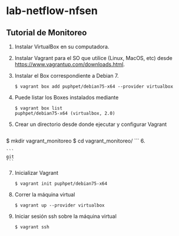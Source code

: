 # lab-netflow-nfsen
Tutorial de Monitoreo
---------------------

1. Instalar VirtualBox en su computadora.
2. Instalar Vagrant para el SO que utilice (Linux, MacOS, etc) desde https://www.vagrantup.com/downloads.html.
3. Instalar el Box correspondiente a Debian 7.
    
    ```
    $ vagrant box add puphpet/debian75-x64 --provider virtualbox
    ```
4. Puede listar los Boxes instalados mediante

    ```
    $ vagrant box list
    puphpet/debian75-x64 (virtualbox, 2.0)
    ```
5. Crear un directorio desde donde ejecutar y configurar Vagrant 
    
    ```
  $ mkdir vagrant_monitoreo
  $ cd vagrant_monitoreo/
    ```
6. 
    
    ```
    git
    ```
7. Inicializar Vagrant
    
    ```
    $ vagrant init puphpet/debian75-x64
    ```
8. Correr la máquina virtual
    
    ```
    $ vagrant up --provider virtualbox
    ```
9. Iniciar sesión ssh sobre la máquina virtual
    
    ```
    $ vagrant ssh
    ```

